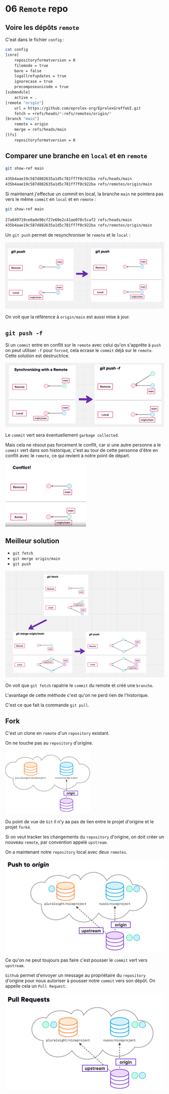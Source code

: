 # 06 `Remote` repo



## Voire les dépôts `remote`

C'eat dans le fichier `config` :

```bash
cat config
[core]
	repositoryformatversion = 0
	filemode = true
	bare = false
	logallrefupdates = true
	ignorecase = true
	precomposeunicode = true
[submodule]
	active = .
[remote "origin"]
	url = https://github.com/eprolex-org/EprolexGreffeUI.git
	fetch = +refs/heads/*:refs/remotes/origin/*
[branch "main"]
	remote = origin
	merge = refs/heads/main
[lfs]
	repositoryformatversion = 0
```



## Comparer une branche en `local` et en `remote`

```bash
git show-ref main

435b4aae19c587d882635a1d5c781ff7f0c922ba refs/heads/main
435b4aae19c587d882635a1d5c781ff7f0c922ba refs/remotes/origin/main
```

Si maintenant j'effectue un commit en local, la branche `main` ne pointera pas vers le même `commit` en `local` et en `remote` :

```bash
git show-ref main

27a049719ce0ade90cf27e60e2c41ae078c5caf2 refs/heads/main
435b4aae19c587d882635a1d5c781ff7f0c922ba refs/remotes/origin/main
```

Un `git push` permet de resynchroniser le `remote` et le `local` :

<img src="assets/git-push-remote.png" alt="git-push-remote" />

On voit que la référence à `origin/main` est aussi mise à jour.



## `git push -f`

Si un `commit` entre en conflit sur le `remote` avec celui qu'on s'apprête à `push` on peut utiliser `-f` pour `forced`, cela ecrase le `commit` déjà sur le `remote`. Cette solution est destructrice.

<img src="assets/forced-push-commit-not-safe.png" alt="forced-push-commit-not-safe" />

Le `commit` vert sera éventuellement `garbage collected`.

Mais cela ne résout pas forcement le conflit, car si une autre personne a le `commit` vert dans son historique, c'est au tour de cette personne d'être en conflit avec le `remote`, ce qui revient à notre point de départ.

<img src="assets/problem-for-other-user.png" alt="problem-for-other-user" style="zoom:25%;" />



## Meilleur solution

-  `git fetch`
- `git merge origin/main`
- `git push`

<img src="assets/better-solution-conflict-push.png" alt="better-solution-conflict-push" />

On voit que `git fetch` rapatrie le `commit` du remote et créé une `branche`.

L'avantage de cette méthode c'est qu'on ne perd rien de l'historique.

C'est ce que fait la commande `git pull`.

## Fork 

C'est un clone en `remote` d'un `repository` existant.

On ne touche pas au `repository` d'origine.

<img src="assets/fork-project-for-new-experiment.png" alt="fork-project-for-new-experiment" style="zoom:33%;" />

Du point de vue de `Git` il n'y aa pas de lien entre le projet d'origine et le projet `forké`.

Si on veut tracker les changements du `repository` d'origine, on doit créer un nouveau `remote`, par convention appelé `upstream`.

On a maintenant notre `repository` local avec deux `remotes`.

<img src="assets/two-remote-better-than-one.png" alt="two-remote-better-than-one" style="zoom:50%;" />

Ce qu'on ne peut toujours pas faire c'est pousser le `commit` vert vers `upstream`.

`Github` permet d'envoyer un message au propriétaire du `repository` d'origine pour nous autoriser à pousser notre `commit` vers son dépôt. On appelle cela un `Pull Request`.

<img src="assets/pull-request-finish-the-cycle.png" alt="pull-request-finish-the-cycle" style="zoom:50%;" />



